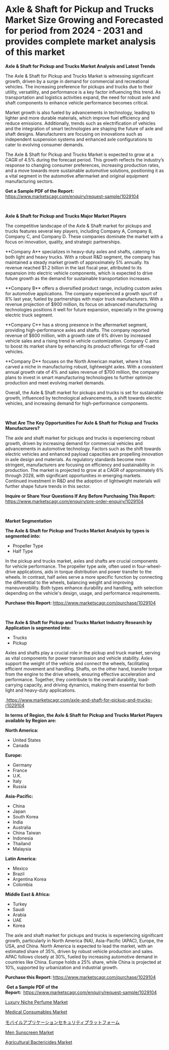 <p><h1>Axle & Shaft for Pickup and Trucks Market Size Growing and Forecasted for period from 2024 - 2031 and provides complete market analysis of this market</h1></p><p><strong>Axle & Shaft for Pickup and Trucks Market Analysis and Latest Trends</strong></p>
<p><p>The Axle & Shaft for Pickup and Trucks Market is witnessing significant growth, driven by a surge in demand for commercial and recreational vehicles. The increasing preference for pickups and trucks due to their utility, versatility, and performance is a key factor influencing this trend. As transportation and logistics activities expand, the need for robust axle and shaft components to enhance vehicle performance becomes critical.</p><p>Market growth is also fueled by advancements in technology, leading to lighter and more durable materials, which improve fuel efficiency and reduce emissions. Additionally, trends such as electrification of vehicles and the integration of smart technologies are shaping the future of axle and shaft designs. Manufacturers are focusing on innovations such as independent suspension systems and enhanced axle configurations to cater to evolving consumer demands.</p><p>The Axle & Shaft for Pickup and Trucks Market is expected to grow at a CAGR of 4.5% during the forecast period. This growth reflects the industry’s response to changing consumer preferences, increasing production rates, and a move towards more sustainable automotive solutions, positioning it as a vital segment in the automotive aftermarket and original equipment manufacturing sectors.</p></p>
<p><strong>Get a Sample PDF of the Report:&nbsp;</strong> <a href="https://www.marketscagr.com/enquiry/request-sample/1029104">https://www.marketscagr.com/enquiry/request-sample/1029104</a></p>
<p>&nbsp;</p>
<p><strong>Axle & Shaft for Pickup and Trucks Major Market Players</strong></p>
<p><p>The competitive landscape of the Axle & Shaft market for pickups and trucks features several key players, including Company A, Company B, Company C, and Company D. These companies dominate the market with a focus on innovation, quality, and strategic partnerships.</p><p>**Company A** specializes in heavy-duty axles and shafts, catering to both light and heavy trucks. With a robust R&D segment, the company has maintained a steady market growth of approximately 5% annually. Its revenue reached $1.2 billion in the last fiscal year, attributed to its expansion into electric vehicle components, which is expected to drive future growth as the demand for sustainable transportation increases.</p><p>**Company B** offers a diversified product range, including custom axles for automotive applications. The company experienced a growth spurt of 8% last year, fueled by partnerships with major truck manufacturers. With a revenue projection of $900 million, its focus on advanced manufacturing technologies positions it well for future expansion, especially in the growing electric truck segment.</p><p>**Company C** has a strong presence in the aftermarket segment, providing high-performance axles and shafts. The company reported revenue of $600 million, with a growth rate of 6% driven by increased vehicle sales and a rising trend in vehicle customization. Company C aims to boost its market share by enhancing its product offerings for off-road vehicles.</p><p>**Company D** focuses on the North American market, where it has carved a niche in manufacturing robust, lightweight axles. With a consistent annual growth rate of 4% and sales revenue of $700 million, the company plans to invest in smart manufacturing technologies to further optimize production and meet evolving market demands.</p><p>Overall, the Axle & Shaft market for pickups and trucks is set for sustainable growth, influenced by technological advancements, a shift towards electric vehicles, and increasing demand for high-performance components.</p></p>
<p>&nbsp;</p>
<p><strong>What Are The Key Opportunities For Axle & Shaft for Pickup and Trucks Manufacturers?</strong></p>
<p><p>The axle and shaft market for pickups and trucks is experiencing robust growth, driven by increasing demand for commercial vehicles and advancements in automotive technology. Factors such as the shift towards electric vehicles and enhanced payload capacities are propelling innovation in axle design and materials. As regulatory standards become more stringent, manufacturers are focusing on efficiency and sustainability in production. The market is projected to grow at a CAGR of approximately 6% through 2028, with significant opportunities in emerging markets. Continued investment in R&D and the adoption of lightweight materials will further shape future trends in this sector.</p></p>
<p><strong>Inquire or Share Your Questions If Any Before Purchasing This Report:</strong> <a href="https://www.marketscagr.com/enquiry/pre-order-enquiry/1029104">https://www.marketscagr.com/enquiry/pre-order-enquiry/1029104</a></p>
<p>&nbsp;</p>
<p><strong>Market Segmentation</strong></p>
<p><strong>The Axle & Shaft for Pickup and Trucks Market Analysis by types is segmented into:</strong></p>
<p><ul><li>Propeller Type</li><li>Half Type</li></ul></p>
<p><p>In the pickup and trucks market, axles and shafts are crucial components for vehicle performance. The propeller type axle, often used in four-wheel-drive applications, aids in torque distribution and power transfer to the wheels. In contrast, half axles serve a more specific function by connecting the differential to the wheels, balancing weight and improving maneuverability. Both types enhance durability and handling, with selection depending on the vehicle's design, usage, and performance requirements.</p></p>
<p><strong>Purchase this Report:&nbsp;</strong><a href="https://www.marketscagr.com/purchase/1029104">https://www.marketscagr.com/purchase/1029104</a></p>
<p>&nbsp;</p>
<p><strong>The Axle & Shaft for Pickup and Trucks Market Industry Research by Application is segmented into:</strong></p>
<p><ul><li>Trucks</li><li>Pickup</li></ul></p>
<p><p>Axles and shafts play a crucial role in the pickup and truck market, serving as vital components for power transmission and vehicle stability. Axles support the weight of the vehicle and connect the wheels, facilitating efficient movement and handling. Shafts, on the other hand, transfer torque from the engine to the drive wheels, ensuring effective acceleration and performance. Together, they contribute to the overall durability, load-carrying capacity, and driving dynamics, making them essential for both light and heavy-duty applications.</p></p>
<p><a href="https://www.marketscagr.com/axle-and-shaft-for-pickup-and-trucks-r1029104">&nbsp;https://www.marketscagr.com/axle-and-shaft-for-pickup-and-trucks-r1029104</a></p>
<p><strong>In terms of Region, the Axle & Shaft for Pickup and Trucks Market Players available by Region are:</strong></p>
<p>
    <p> <strong> North America: </strong>
        <ul>
            <li>United States</li>
            <li>Canada</li>
        </ul>
        </p> 
    <p> <strong> Europe: </strong>
        <ul>
            <li>Germany</li>
            <li>France</li>
            <li>U.K.</li>
            <li>Italy</li>
            <li>Russia</li>
        </ul>
        </p> 
    <p> <strong> Asia-Pacific: </strong>
        <ul>
            <li>China</li>
            <li>Japan</li>
            <li>South Korea</li>
            <li>India</li>
            <li>Australia</li>
            <li>China Taiwan</li>
            <li>Indonesia</li>
            <li>Thailand</li>
            <li>Malaysia</li>
        </ul>
        </p> 
    <p> <strong> Latin America: </strong>
        <ul>
            <li>Mexico</li>
            <li>Brazil</li>
            <li>Argentina Korea</li>
            <li>Colombia</li>
        </ul>
        </p> 
    <p> <strong> Middle East & Africa: </strong>
        <ul>
            <li>Turkey</li>
            <li>Saudi</li>
            <li>Arabia</li>
            <li>UAE</li>
            <li>Korea</li>
        </ul>
    </p>
    </p>
<p><p>The axle and shaft market for pickups and trucks is experiencing significant growth, particularly in North America (NA), Asia-Pacific (APAC), Europe, the USA, and China. North America is expected to lead the market, with an estimated share of 35%, driven by robust vehicle production and sales. APAC follows closely at 30%, fueled by increasing automotive demand in countries like China. Europe holds a 25% share, while China is projected at 10%, supported by urbanization and industrial growth.</p></p>
<p><strong>Purchase this Report: </strong><a href="https://www.marketscagr.com/purchase/1029104">https://www.marketscagr.com/purchase/1029104</a></p>
<p>&nbsp;<strong>Get a Sample PDF of the Report:&nbsp;&nbsp;</strong><a href="https://www.marketscagr.com/enquiry/request-sample/1029104">https://www.marketscagr.com/enquiry/request-sample/1029104</a></p>
<p><strong></strong></p>
<p><p><a href="https://medium.com/@henrykihn1922/luxury-niche-perfume-market-global-market-insights-and-regional-analysis-2024-2031-5bfb56c031dc">Luxury Niche Perfume Market</a></p><p><a href="https://www.linkedin.com/pulse/global-medical-consumables-market-size-share-analysis-product-kgh2e?trackingId=cIOJo8aVTjOaCQBEqzPD5Q%3D%3D">Medical Consumables Market</a></p><p><a href="https://medium.com/@cleogerhold_78164/%E3%82%B0%E3%83%AD%E3%83%BC%E3%83%90%E3%83%AB%E3%83%A2%E3%83%90%E3%82%A4%E3%83%AB%E3%82%A2%E3%83%97%E3%83%AA%E3%82%B1%E3%83%BC%E3%82%B7%E3%83%A7%E3%83%B3%E3%82%BB%E3%82%AD%E3%83%A5%E3%83%AA%E3%83%86%E3%82%A3%E3%83%97%E3%83%A9%E3%83%83%E3%83%88%E3%83%95%E3%82%A9%E3%83%BC%E3%83%A0%E5%B8%82%E5%A0%B4%E3%81%AE%E8%A6%8F%E6%A8%A1%E3%81%A8%E3%82%B7%E3%82%A7%E3%82%A2%E5%88%86%E6%9E%90-%E8%A3%BD%E5%93%81%E3%82%BF%E3%82%A4%E3%83%97%E5%88%A5-%E3%82%A2%E3%83%97%E3%83%AA%E3%82%B1%E3%83%BC%E3%82%B7%E3%83%A7%E3%83%B3%E5%88%A5-%E5%9C%B0%E5%9F%9F%E5%88%A5-%E4%BA%88%E6%B8%AC-2024-2031-1cd4a5b12e3e">モバイルアプリケーションセキュリティプラットフォーム</a></p><p><a href="https://medium.com/@henrykihn1922/the-men-sunscreen-industry-analysis-report-offers-a-comprehensive-and-current-examination-of-the-88b7d1efdd86">Men Sunscreen Market</a></p><p><a href="https://issuu.com/reportprime-2/docs/agricultural-bactericides-market-si_c0229750968758">Agricultural Bactericides Market</a></p></p>
